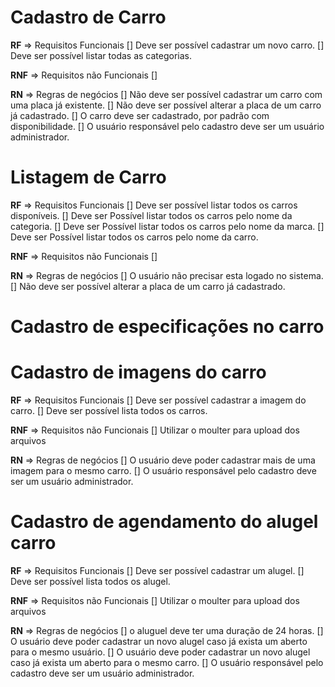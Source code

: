 # Cadastro de Carro

**RF** => Requisitos Funcionais
[] Deve ser possível cadastrar um novo carro.
[] Deve ser possível listar todas as categorias.

**RNF** => Requisitos não Funcionais
[]

**RN** => Regras de negócios
[] Não deve ser possível cadastrar um carro com uma placa já existente.
[] Não deve ser possível alterar a placa de um carro já cadastrado.
[] O carro deve ser cadastrado, por padrão com disponibilidade.
[] O usuário responsável pelo cadastro deve ser um usuário administrador. 

# Listagem de Carro

**RF** => Requisitos Funcionais
[] Deve ser possível listar todos os carros disponíveis.
[] Deve ser Possível listar todos os carros pelo nome da categoria.
[] Deve ser Possível listar todos os carros pelo nome da marca.
[] Deve ser Possível listar todos os carros pelo nome da carro.

**RNF** => Requisitos não Funcionais
[]

**RN** => Regras de negócios
[] O usuário não precisar esta logado no sistema.
[] Não deve ser possível alterar a placa de um carro já cadastrado.

# Cadastro de especificações no carro

# Cadastro de imagens do carro

**RF** => Requisitos Funcionais
[] Deve ser possível cadastrar a imagem do carro.
[] Deve ser possível lista todos os carros.

**RNF** => Requisitos não Funcionais
[] Utilizar o moulter para upload dos arquivos

**RN** => Regras de negócios
[] O usuário deve poder cadastrar mais de uma imagem para o mesmo carro.
[] O usuário responsável pelo cadastro deve ser um usuário administrador.

# Cadastro de agendamento do alugel carro

**RF** => Requisitos Funcionais
[] Deve ser possível cadastrar um alugel.
[] Deve ser possível lista todos os alugel.

**RNF** => Requisitos não Funcionais
[] Utilizar o moulter para upload dos arquivos

**RN** => Regras de negócios
[] o aluguel deve ter uma duração de 24 horas.
[] O usuário deve poder cadastrar un novo alugel caso já exista um aberto para o mesmo usuário.
[] O usuário deve poder cadastrar un novo alugel caso já exista um aberto para o mesmo carro.
[] O usuário responsável pelo cadastro deve ser um usuário administrador.